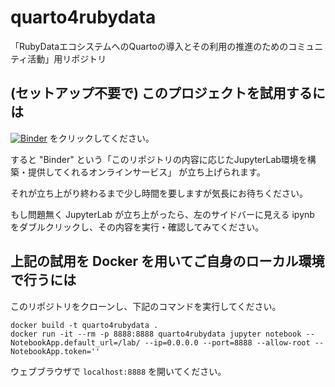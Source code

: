 # quarto4rubydata
「RubyDataエコシステムへのQuartoの導入とその利用の推進のためのコミュニティ活動」用リポジトリ

## (セットアップ不要で) このプロジェクトを試用するには

[![Binder](https://mybinder.org/badge_logo.svg)](https://mybinder.org/v2/gh/kozo2/quarto4rubydata/HEAD)
をクリックしてください。

すると "Binder" という「このリポジトリの内容に応じたJupyterLab環境を構築・提供してくれるオンラインサービス」
が立ち上げられます。

それが立ち上がり終わるまで少し時間を要しますが気長にお待ちください。

もし問題無く JupyterLab が立ち上がったら、左のサイドバーに見える ipynb をダブルクリックし、その内容を実行・確認してみてください。

## 上記の試用を Docker を用いてご自身のローカル環境で行うには

このリポジトリをクローンし、下記のコマンドを実行してください。

```
docker build -t quarto4rubydata .
docker run -it --rm -p 8888:8888 quarto4rubydata jupyter notebook --NotebookApp.default_url=/lab/ --ip=0.0.0.0 --port=8888 --allow-root --NotebookApp.token=''
```

ウェブブラウザで `localhost:8888` を開いてください。
